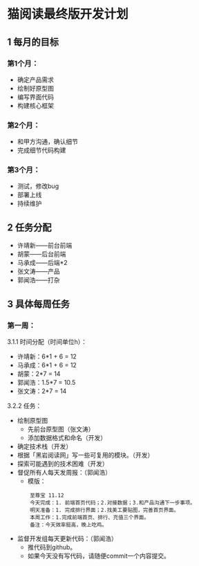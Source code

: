 # 猫阅读最终版开发计划

## 1 每月的目标

### 第1个月：

- 确定产品需求
- 绘制好原型图
- 编写界面代码
- 构建核心框架

### 第2个月：

- 和甲方沟通，确认细节
- 完成细节代码构建

### 第3个月：

- 测试，修改bug
- 部署上线
- 持续维护

## 2 任务分配

- 许靖新——前台前端
- 胡蒙——后台前端
- 马承成——后端\*2
- 张文涛——产品
- 郭闻浩——打杂

## 3 具体每周任务

### 第一周：

3.1.1 时间分配（时间单位h）：

- 许靖新：6\*1 + 6 = 12
- 马承成：6\*1 + 6 = 12
- 胡蒙：2\*7 = 14
- 郭闻浩：1.5\*7 = 10.5
- 张文涛：2\*7 = 14

3.2.2 任务：

- 绘制原型图
  - 先前台原型图（张文涛）
  - 添加数据格式和命名（开发）
- 确定技术栈（开发）
- 根据「黑岩阅读网」写一些可复用的模块。（开发）
- 探索可能遇到的技术困难（开发）
- 督促所有人每天发周报：（郭闻浩）
  - 模版：
  ```
      至尊宝 11.12
      今天完成：1. 前端首页代码；2.对接数据；3.和产品沟通下一步事项。
      明天准备：1. 完成排行界面；2.找美工要贴图，完善首页界面。
      本周工作：1.完成前端首页、排行、充值三个界面。
      备注：今天效率挺高，晚上吃鸡。
  ```
- 监督开发组每天更新代码：（郭闻浩）
  - 推代码到github。
  - 如果今天没有写代码，请随便commit一个内容提交。


